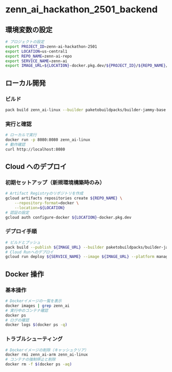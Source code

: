 # zenn_ai_hackathon_2501_backend

## 環境変数の設定

```bash
# プロジェクトの設定
export PROJECT_ID=zenn-ai-hackathon-2501
export LOCATION=us-central1
export REPO_NAME=zenn-ai-repo
export SERVICE_NAME=zenn-ai
export IMAGE_URL=${LOCATION}-docker.pkg.dev/${PROJECT_ID}/${REPO_NAME}/${SERVICE_NAME}:latest
```

## ローカル開発

### ビルド

```bash
pack build zenn_ai-linux --builder paketobuildpacks/builder-jammy-base --path . --platform linux/amd64
```

### 実行と確認

```bash
# ローカルで実行
docker run -p 8080:8080 zenn_ai-linux
# 動作確認
curl http://localhost:8080
```

## Cloud へのデプロイ

### 初期セットアップ（新規環境構築時のみ）

```bash
# Artifact Registryのリポジトリを作成
gcloud artifacts repositories create ${REPO_NAME} \
    --repository-format=docker \
    --location=${LOCATION}
# 認証の設定
gcloud auth configure-docker ${LOCATION}-docker.pkg.dev
```

### デプロイ手順

```bash
# ビルドとプッシュ
pack build --publish ${IMAGE_URL} --builder paketobuildpacks/builder-jammy-base --path . --platform linux/amd64
# Cloud Runへのデプロイ
gcloud run deploy ${SERVICE_NAME} --image ${IMAGE_URL} --platform managed --region ${LOCATION}  --allow-unauthenticated  --memory 512Mi --cpu 1 --port 8080
```

## Docker 操作

### 基本操作

```bash
# Dockerイメージの一覧を表示
docker images | grep zenn_ai
# 実行中のコンテナ確認
docker ps
# ログの確認
docker logs $(docker ps -q)
```

### トラブルシューティング

```bash
# Dockerイメージの削除（キャッシュクリア）
docker rmi zenn_ai-arm zenn_ai-linux
# コンテナの強制停止と削除
docker rm -f $(docker ps -aq)
```
